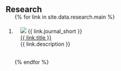 <h1 id="research"></h1>

<h2 style="margin: 60px 0px -15px;">Research</h2>

<div class="research">
<ol class="bibliography">

{% for link in site.data.research.main %}

<li>
<div class="pub-row" style="padding-top: 5px;">
  <div class="col-sm-9 abbr" style="position: relative;padding-right: 15px; padding-left: 15px;">
    <img src="{{ link.image }}" class="teaser img-fluid z-depth-1"> 
            <abbr class="badge">{{ link.journal_short }}</abbr>
  </div>
  <div class="col-sm-3" style="position: relative; padding-left: 15px;">
      <div class="title"><a href="{{ link.pdf }}">{{ link.title }}</a></div>
      <div class="description">{{ link.description }}</div>
  </div>
</div>
</li>

<br>

{% endfor %}

</ol>
</div>


